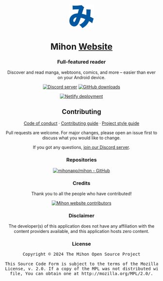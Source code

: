 <div align="center">

<a href="https://mihon.app">
    <img src="./.github/assets/logo.png" alt="Mihon logo" title="Mihon logo" width="80"/>
</a>

# Mihon [Website](#)

### Full-featured reader
Discover and read manga, webtoons, comics, and more – easier than ever on your Android device.

[![Discord server](https://img.shields.io/discord/1195734228319617024.svg?label=&labelColor=6A7EC2&color=7389D8&logo=discord&logoColor=FFFFFF)](https://discord.gg/mihon)
[![GitHub downloads](https://img.shields.io/github/downloads/mihonapp/mihon/total?label=downloads&labelColor=27303D&color=0D1117&logo=github&logoColor=FFFFFF&style=flat)](https://github.com/mihonapp/mihon/releases)

[![Netlify deployment](https://api.netlify.com/api/v1/badges/95d9e2f8-42ae-4e40-8c99-82b870c51e1a/deploy-status)](https://app.netlify.com/sites/mihonapp/deploys)

## Contributing

[Code of conduct](./CODE_OF_CONDUCT.md) · [Contributing guide](./CONTRIBUTING.md) · [Project style guide](https://mihon.app/sandbox/style-guide/)

Pull requests are welcome. For major changes, please open an issue first to discuss what you would like to change.

If you got any questions, [join our Discord server](https://discord.gg/mihon).

### Repositories

[![mihonapp/mihon - GitHub](https://github-readme-stats.vercel.app/api/pin/?username=mihonapp&repo=mihon&bg_color=161B22&text_color=c9d1d9&title_color=0877d2&icon_color=0877d2&border_radius=8&hide_border=true)](https://github.com/mihonapp/mihon/)

### Credits

Thank you to all the people who have contributed!

<a href="https://github.com/mihonapp/website/graphs/contributors">
    <img src="https://contrib.rocks/image?repo=mihonapp/website" alt="Mihon website contributors" title="Mihon website contributors" width="600"/>
</a>

### Disclaimer

The developer(s) of this application does not have any affiliation with the content providers available, and this application hosts zero content.

### License

<pre>
Copyright © 2024 The Mihon Open Source Project

This Source Code Form is subject to the terms of the Mozilla Public
License, v. 2.0. If a copy of the MPL was not distributed with this
file, You can obtain one at http://mozilla.org/MPL/2.0/.
</pre>

</div>
